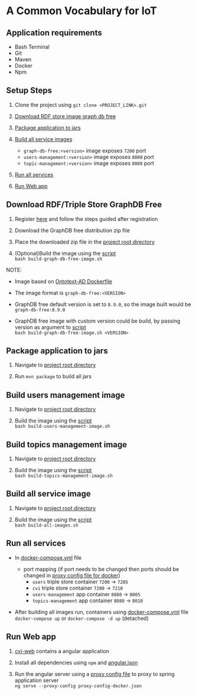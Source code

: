 # A Common Vocabulary for IoT

## Application requirements

- Bash Terminal
- Git
- Maven
- Docker
- Npm

## Setup Steps

1. Clone the project using `git clone <PROJECT_LINK>.git`

1. [Download RDF store image graph db free](#download-rdftriple-store-graphdb-free) 

1. [Package application to jars](#package-application-to-jars)

1. [Build all service images](#build-all-service-image)
    - `graph-db-free:<version>` image exposes `7200` port
    - `users-management:<version>` image exposes `8080` port
    - `topic-management:<version>` image exposes `8080` port

1. [Run all services](#run-all-services)
                         
1. [Run Web app](#run-web-app)

## Download RDF/Triple Store GraphDB Free

1. Register [here](https://www.ontotext.com/products/graphdb/) and follow the steps guided after registration

1. Download the GraphDB free distribution zip file  

1. Place the downloaded zip file in the [project root directory](./)

1. (Optional)Build the image using the [script](./build-graph-db-free-image.sh)  
    `bash build-graph-db-free-image.sh`

NOTE: 

- Image based on [Ontotext-AD Dockerfile][Ontotext-AD Dockerfile]

- The image format is `graph-db-free:<VERSION>`

- GraphDB free default version is set to `8.9.0`, so the image built would be `graph-db-free:8.9.0`

- GraphDB free image with custom version could be build, 
by passing version as argument to [script](build-graph-db-free-image.sh)  
`bash build-graph-db-free-image.sh <VERSION>`


## Package application to jars

1. Navigate to [project root directory](./)

1. Run `mvn package` to build all jars

## Build users management image

1. Navigate to [project root directory](./)

1. Build the image using the [script](./build-users-management-image.sh)  
    `bash build-users-management-image.sh` 

## Build topics management image

1. Navigate to [project root directory](./)

1. Build the image using the [script](./build-topics-management-image.sh)  
    `bash build-topics-management-image.sh` 
    

## Build all service image

1. Navigate to [project root directory](./)

1. Build the image using the [script](./build-all-images.sh)  
    `bash build-all-images.sh` 
     
## Run all services

- In [docker-compose.yml](./docker-compose.yml) file 
    - port mapping (if port needs to be changed then ports 
    should be changed in [proxy config file for docker](./cvi-web/proxy-config-docker.json))
        - `users` triple store container `7200` -> `7205`
        - `cvi` triple store container `7200` -> `7210`
        - `users-management` app container `8080` -> `8005`
        - `topics-management` app container `8080` -> `8010`
            
- After building all images run, containers using [docker-compose.yml](./docker-compose.yml) file  
`docker-compose up` or `docker-compose -d up` (detached)



## Run Web app

1. [cvi-web](./cvi-web) contains a angular application

1. Install all dependencies using `npm` and [angular.json](./cvi-web/angular.json)

1. Run the angular server using a [proxy config file](./cvi-web/proxy-config-docker.json) to proxy to spring application server  
`ng serve --proxy-config proxy-config-docker.json` 


[Ontotext-AD Dockerfile]: https://github.com/Ontotext-AD/graphdb-docker/blob/master/free-edition/Dockerfile "Ontotext-AD Dockerfile"